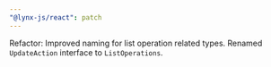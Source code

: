 ```yaml
---
"@lynx-js/react": patch
---
```


Refactor: Improved naming for list operation related types. Renamed `UpdateAction` interface to `ListOperations`.
